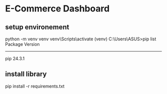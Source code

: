 # E-Commerce Dashboard

## setup environement
python -m venv venv
venv\Scripts\activate
(venv) C:\Users\ASUS>pip list
Package Version
------- -------
pip     24.3.1

## install library
pip install -r requirements.txt
